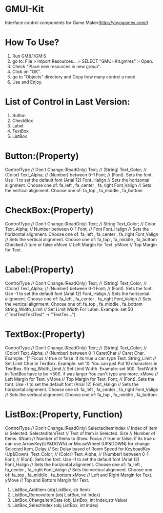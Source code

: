 GMUI-Kit
========

Interface control components for Game Maker(http://yoyogames.com/)


How To Use?
===========
1. Run GM8.1/GM:S
2. go to: File > Import Resources... > SELECT "GMUI-Kit.gmres" > Open.
3. Check "Place new resources in new group".
4. Click on "OK".
5. go to "Objects" directory and Copy how many control u need.
6. Use and Enjoy.


List of Control in Last Version:
================================
1. Button
2. CheckBox
3. Label
4. TextBox
5. ListBox


Button:(Property)
=================
  ControlType   // Don't Change.(ReadOnly)
  Text;         // (String)
  Text_Color;   // (Color)
  Text_Alpha;   // (Number) between 0-1
  Font;         // (Font). Sets the font. Use -1 to set the default font (Arial 12)
  Font_Halign   // Sets the horizontal alignment. Choose one of: fa_left , fa_center , fa_right
  Font_Valign   // Sets the vertical alignment. Choose one of: fa_top , fa_middle , fa_bottom

CheckBox:(Property)
===================
  ControlType   // Don't Change.(ReadOnly)
  Text;         // String
  Text_Color;   // Color
  Text_Alpha;   // Number between 0-1
  Font;         // Font
  Font_Halign   // Sets the horizontal alignment. Choose one of: fa_left , fa_center , fa_right
  Font_Valign   // Sets the vertical alignment. Choose one of: fa_top , fa_middle , fa_bottom
  Checked       // ture or false
  xMove         // Left Margin for Text.
  yMove         // Top  Margin for Text.

Label:(Property)
================
  ControlType         // Don't Change.(ReadOnly)
  Text;               // (String)
  Text_Color;         // (Color)
  Text_Alpha;         // (Number) between 0-1
  Font;               // (Font). Sets the font. Use -1 to set the default font (Arial 12)
  Font_Halign         // Sets the horizontal alignment. Choose one of: fa_left , fa_center , fa_right
  Font_Valign         // Sets the vertical alignment. Choose one of: fa_top , fa_middle , fa_bottom
  String_Width_Limit  // Set Limit Width For Label. Example: set 50 ("TestTestTestTest" -> "TestTes...")

TextBox:(Property)
==================
  ControlType         // Don't Change.(ReadOnly)
  Text;               // (String)
  Text_Color;         // (Color)
  Text_Alpha;         // (Number) between 0-1
  CaretChar           // Caret Char. Example: "|"
  Focus               // true or false. if its true u can type Text.
  String_Limit        // Set Limit Char in TextBox. Example: set 10. You can just Put 10 characters in TextBox.
  String_Width_Limit  // Set Limit Width. Example: set 500. TextWidth in TextBox have to be <500. if was larger You can't type any more.
  xMove               // Left Margin for Text.
  yMove               // Top  Margin for Text.
  Font;               // (Font). Sets the font. Use -1 to set the default font (Arial 12)
  Font_Halign         // Sets the horizontal alignment. Choose one of: fa_left , fa_center , fa_right
  Font_Valign         // Sets the vertical alignment. Choose one of: fa_top , fa_middle , fa_bottom


ListBox:(Property, Function)
============================
  ControlType       // Don't Change.(ReadOnly)
  SelectedItemIndex // Index of Item is Selected.
  SelectedItemText  // Text of Item is Selected.
  Size              // Number of Items.
  SNum              // Number of Items to Show.
  Focus             // true or false. if its true u can use ArrowKey(UP&DOWN) or MouseWheel (UP&DOWN) for change Selected Item.
  Delay             // Set Delay based of Room Speed for KeyboadKey (Up&Down).
  Text_Color;       // (Color)
  Text_Alpha;       // (Number) between 0-1
  Font;             // (Font). Sets the font. Use -1 to set the default font (Arial 12)
  Font_Halign       // Sets the horizontal alignment. Choose one of: fa_left , fa_center , fa_right
  Font_Valign       // Sets the vertical alignment. Choose one of: fa_top , fa_middle , fa_bottom
  xMove             // Left and Right Margin for Text.
  yMove             // Top and Bottom Margin for Text.

  1. ListBox_AddItem (obj ListBox, str Item)
  2. ListBox_RemoveItem (obj ListBox, int Index)
  3. ListBox_ChangeItemData (obj ListBox, int Index,str Value)
  4. ListBox_SelectIndex (obj ListBox, int Index)
